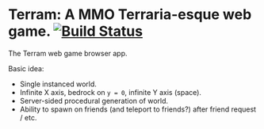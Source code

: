 # Terram: A MMO Terraria-esque web game. [![Build Status](https://travis-ci.com/FuseRobotics/Terram.svg?token=pDSxxzeqkTaa5iGGTLb3&branch=master)](https://travis-ci.com/FuseRobotics/Terram)

The Terram web game browser app.

Basic idea:

 - Single instanced world.
 - Infinite X axis, bedrock on `y = 0`, infinite Y axis (space).
 - Server-sided procedural generation of world.
 - Ability to spawn on friends (and teleport to friends?) after friend request / etc.
